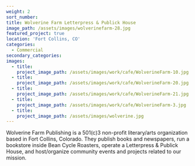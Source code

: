 ```yaml
---
weight: 2
sort_number:
title: Wolverine Farm Letterpress & Publick House
image_path: /assets/images/wolverinefarm-28.jpg
featured_project: true
location: 'Fort Collins, CO'
categories:
  - Commercial
secondary_categories:
images:
  - title:
    project_image_path: /assets/images/work/cafe/WolverineFarm-10.jpg
  - title:
    project_image_path: /assets/images/work/cafe/WolverineFarm-20.jpg
  - title:
    project_image_path: /assets/images/work/cafe/WolverineFarm-21.jpg
  - title:
    project_image_path: /assets/images/work/cafe/WolverineFarm-3.jpg
  - title:
    project_image_path: /assets/images/wolverine.jpg
---
```


Wolverine Farm Publishing is a 501(c)3 non-profit literary/arts organization based in Fort Collins, Colorado. They publish books and newspapers, run a bookstore inside Bean Cycle Roasters, operate a Letterpress & Publick House, and host/organize community events and projects related to our mission.